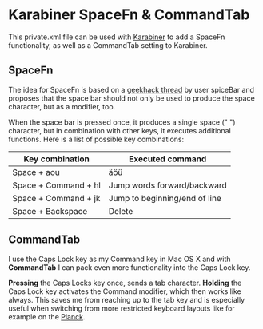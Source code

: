 # Karabiner SpaceFn & CommandTab

This private.xml file can be used with [Karabiner](https://pqrs.org/osx/karabiner/) to add a SpaceFn functionality, as well as a CommandTab setting to Karabiner.

## SpaceFn

The idea for SpaceFn is based on a [geekhack thread](https://geekhack.org/index.php?topic=51069.0) by user spiceBar and proposes that the space bar should not only be used to produce the space character, but as a modifier, too.

When the space bar is pressed once, it produces a single space (" ") character, but in combination with other keys, it executes additional functions. 
Here is a list of possible key combinations:

Key combination        | Executed command
-----------------------|------------------------------
Space + aou            | äöü
Space + Command + hl   | Jump words forward/backward
Space + Command + jk   | Jump to beginning/end of line
Space + Backspace      | Delete

## CommandTab

I use the Caps Lock key as my Command key in Mac OS X and with **CommandTab** I can pack even more functionality into the Caps Lock key.

**Pressing** the Caps Locks key once, sends a tab character. **Holding** the Caps Lock key activates the Command modifier, which then works like always. This saves me from reaching up to the tab key and is especially useful when switching from more restricted keyboard layouts like for example on the [Planck](http://olkb.com/planck/).
